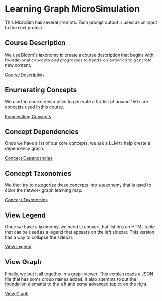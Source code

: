 # Learning Graph MicroSimulation

This MicroSim has several prompts.  Each prompt output is
used as an input to the next prompt.

## Course Description

We use Bloom's taxonomy to create a course description that
begins with foundational concepts and progresses to hands-on activities
to generate new content.

[Course Description](00-course-description.md)

## Enumerating Concepts

We use the course description to generate a flat list of
around 150 core concepts used in this course.

[Enumerating Concepts](./01-enumerating-concepts.md)

## Concept Dependencies

Once we have a list of our core concepts, we ask a LLM
to help create a dependency graph.

[Concept Dependencies](02-concept-dependencies.md)

## Concept Taxonomies

We then try to categorize these concepts into a taxonomy
that is used to color the network graph learning map.

[Concept Taxonomies](03-concept-taxonomies.md)

## View Legend

Once we have a taxonomy, we need to convert that list
into an HTML table that can be used as a legend that
appears on the left sidebar.  This version has
a way to collapse the sidebar.

[View Legend](view-legend.html)

## View Graph

Finally, we put it all together in a graph viewer.
This version reads a JSON file that has some
group names added.  It also attempts to put
the foundation elements to the left and some
advanced topics on the right.

[View Graph](./view-graph.html)


